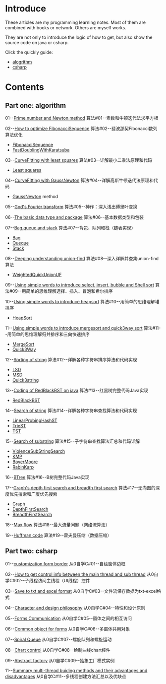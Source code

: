 # Introduce #

These articles are my programming learning notes. Most of them are combined with books or network. Others are myself works.

They are not only to introduce the logic of how to get, but also show the source code on java or csharp.

Click the quickly guide:

- [alogrithm](https://github.com/tclxspy/Articles#part-one-algorithm)
- [csharp](https://github.com/tclxspy/Articles#part-two-csharp)

# Contents #
## Part one: algorithm ##

01--[Prime number and Newton method](https://github.com/tclxspy/Articles/blob/master/algorithm/MD/%E7%AE%97%E6%B3%95%2301--%E7%B4%A0%E6%95%B0%E5%92%8C%E7%89%9B%E9%A1%BF%E8%BF%AD%E4%BB%A3%E6%B3%95%E6%B1%82%E5%B9%B3%E6%96%B9%E6%A0%B9.md)
算法#01--素数和牛顿迭代法求平方根

02--[How to optimize FibonacciSequence](https://github.com/tclxspy/Articles/blob/master/algorithm/MD/%E7%AE%97%E6%B3%95%2302--%E6%96%90%E6%B3%A2%E9%82%A3%E5%A5%91Fibonacci%E6%95%B0%E5%88%97%E7%AE%97%E6%B3%95%E4%BC%98%E5%8C%96.md)
算法#02--斐波那契Fibonacci数列算法优化

- [FibonacciSequence](https://github.com/tclxspy/Articles/blob/master/algorithm/Code/FibonacciSequence.java)
- [FastDoublingWithKaratsuba](https://github.com/tclxspy/Articles/blob/master/algorithm/Code/FastDoublingWithKaratsuba.java) 

03--[CurveFitting with least squares](https://github.com/tclxspy/Articles/blob/master/algorithm/MD/%E7%AE%97%E6%B3%95%2303--%E8%AF%A6%E8%A7%A3%E6%9C%80%E5%B0%8F%E4%BA%8C%E4%B9%98%E6%B3%95%E5%8E%9F%E7%90%86%E5%92%8C%E4%BB%A3%E7%A0%81.md)
算法#03--详解最小二乘法原理和代码

- [Least squares](https://github.com/tclxspy/Articles/blob/master/algorithm/Code/CurveFitting.java)

04--[CurveFitting with GaussNewton](https://github.com/tclxspy/Articles/blob/master/algorithm/MD/%E7%AE%97%E6%B3%95%2304--%E8%AF%A6%E8%A7%A3%E9%AB%98%E6%96%AF%E7%89%9B%E9%A1%BF%E8%BF%AD%E4%BB%A3%E6%B3%95%E5%8E%9F%E7%90%86%E5%92%8C%E4%BB%A3%E7%A0%81.md)
算法#04--详解高斯牛顿迭代法原理和代码

- [GaussNewton](https://github.com/tclxspy/Articles/blob/master/algorithm/Code/GaussNewton.java) method

05--[God's Fourier transform](https://github.com/tclxspy/Articles/blob/master/algorithm/MD/%E7%AE%97%E6%B3%95%2305--%E7%A5%9E%E4%BD%9C%EF%BC%9A%E6%B7%B1%E5%85%A5%E6%B5%85%E5%87%BA%E5%82%85%E9%87%8C%E5%8F%B6%E5%8F%98%E6%8D%A2.md)
算法#05--神作：深入浅出傅里叶变换

06--[The basic data type and package](https://github.com/tclxspy/Articles/blob/master/algorithm/MD/%E7%AE%97%E6%B3%95%2306--%E5%9F%BA%E6%9C%AC%E6%95%B0%E6%8D%AE%E7%B1%BB%E5%9E%8B%E5%92%8C%E5%8C%85%E8%A3%85.md)
算法#06--基本数据类型和包装

07--[Bag,queue and stack](https://github.com/tclxspy/Articles/blob/master/algorithm/MD/%E7%AE%97%E6%B3%95%2307--%E8%83%8C%E5%8C%85%E3%80%81%E9%98%9F%E5%88%97%E5%92%8C%E6%A0%88%EF%BC%88%E9%93%BE%E8%A1%A8%E5%AE%9E%E7%8E%B0%EF%BC%89.md)
算法#07--背包、队列和栈（链表实现）

- [Bag](https://github.com/tclxspy/Articles/blob/master/algorithm/Code/Bag.java)
- [Queque](https://github.com/tclxspy/Articles/blob/master/algorithm/Code/Queue.java)
- [Stack](https://github.com/tclxspy/Articles/blob/master/algorithm/Code/Stack.java)

08--[Deeping understanding union-find](https://github.com/tclxspy/Articles/blob/master/algorithm/MD/%E7%AE%97%E6%B3%95%2308--%E6%B7%B1%E5%85%A5%E8%AF%A6%E8%A7%A3%E5%B9%B6%E6%9F%A5%E9%9B%86union-find%E7%AE%97%E6%B3%95.md)
算法#08--深入详解并查集union-find算法

- [WeightedQuickUnionUF](https://github.com/tclxspy/Articles/blob/master/algorithm/Code/WeightedQuickUnionUF.java)

09--[Using simple words to introduce select, insert, bubble and Shell sort](https://github.com/tclxspy/Articles/blob/master/algorithm/MD/%E7%AE%97%E6%B3%95%2309--%E7%94%A8%E7%AE%80%E5%8D%95%E7%9A%84%E6%80%9D%E7%BB%B4%E7%90%86%E8%A7%A3%E9%80%89%E6%8B%A9%E3%80%81%E6%8F%92%E5%85%A5%E3%80%81%E5%86%92%E6%B3%A1%E5%92%8C%E5%B8%8C%E5%B0%94%E6%8E%92%E5%BA%8F.md)
算法#09--用简单的思维理解选择、插入、冒泡和希尔排序

10--[Using simple words to introduce heapsort](https://github.com/tclxspy/Articles/blob/master/algorithm/MD/%E7%AE%97%E6%B3%95%2310--%E7%94%A8%E7%AE%80%E5%8D%95%E7%9A%84%E6%80%9D%E7%BB%B4%E7%90%86%E8%A7%A3%E5%A0%86%E6%8E%92%E5%BA%8F.md)
算法#10--用简单的思维理解堆排序

- [HeapSort](https://github.com/tclxspy/Articles/blob/master/algorithm/Code/HeapSort.java)

11--[Using simple words to introduce mergesort and quick3way sort](https://github.com/tclxspy/Articles/blob/master/algorithm/MD/%E7%AE%97%E6%B3%95%2311--%E7%94%A8%E7%AE%80%E5%8D%95%E7%9A%84%E6%80%9D%E7%BB%B4%E7%90%86%E8%A7%A3%E5%BD%92%E5%B9%B6%E6%8E%92%E5%BA%8F%E5%92%8C%E4%B8%89%E5%90%91%E5%BF%AB%E9%80%9F%E6%8E%92%E5%BA%8F.md)
算法#11--用简单的思维理解归并排序和三向快速排序

- [MergeSort](https://github.com/tclxspy/Articles/blob/master/algorithm/Code/MergeSort.java)
- [Quick3Way](https://github.com/tclxspy/Articles/blob/master/algorithm/Code/Quick3Way.java)

12--[Sorting of string](https://github.com/tclxspy/Articles/blob/master/algorithm/MD/%E7%AE%97%E6%B3%95%2312--%E8%AF%A6%E8%A7%A3%E5%90%84%E7%A7%8D%E5%AD%97%E7%AC%A6%E4%B8%B2%E6%8E%92%E5%BA%8F%E7%AE%97%E6%B3%95%E5%92%8C%E4%BB%A3%E7%A0%81%E5%AE%9E%E7%8E%B0.md)
算法#12--详解各种字符串排序算法和代码实现

- [LSD](https://github.com/tclxspy/Articles/blob/master/algorithm/Code/LSD.java)
- [MSD](https://github.com/tclxspy/Articles/blob/master/algorithm/Code/MSD.java)
- [Quick3string](https://github.com/tclxspy/Articles/blob/master/algorithm/Code/Quick3string.java)

13--[Coding of RedBlackBST on java](https://github.com/tclxspy/Articles/blob/master/algorithm/MD/%E7%AE%97%E6%B3%95%2313--%E7%BA%A2%E9%BB%91%E6%A0%91%E5%AE%8C%E6%95%B4%E4%BB%A3%E7%A0%81Java%E5%AE%9E%E7%8E%B0.md)
算法#13--红黑树完整代码Java实现

- [RedBlackBST](https://github.com/tclxspy/Articles/blob/master/algorithm/Code/RedBlackBST.java)

14--[Search of string](https://github.com/tclxspy/Articles/blob/master/algorithm/MD/%E7%AE%97%E6%B3%95%2314--%E8%AF%A6%E8%A7%A3%E5%90%84%E7%A7%8D%E5%AD%97%E7%AC%A6%E4%B8%B2%E6%9F%A5%E6%89%BE%E7%AE%97%E6%B3%95%E5%92%8C%E4%BB%A3%E7%A0%81%E5%AE%9E%E7%8E%B0.md)
算法#14--详解各种字符串查找算法和代码实现

- [LinearProbingHashST](https://github.com/tclxspy/Articles/blob/master/algorithm/Code/LinearProbingHashST.java)
- [TrieST](https://github.com/tclxspy/Articles/blob/master/algorithm/Code/TrieST.java)
- [TST](https://github.com/tclxspy/Articles/blob/master/algorithm/Code/TST.java)

15--[Search of substring](https://github.com/tclxspy/Articles/blob/master/algorithm/MD/%E7%AE%97%E6%B3%95%2315--%E5%AD%90%E5%AD%97%E7%AC%A6%E4%B8%B2%E6%9F%A5%E6%89%BE%E7%AE%97%E6%B3%95%E6%B1%87%E6%80%BB%E5%92%8C%E4%BB%A3%E7%A0%81%E8%AF%A6%E8%A7%A3.md)
算法#15--子字符串查找算法汇总和代码详解

- [ViolenceSubStringSearch](https://github.com/tclxspy/Articles/blob/master/algorithm/Code/ViolenceSubStringSearch.java)
- [KMP](https://github.com/tclxspy/Articles/blob/master/algorithm/Code/KMP.java)
- [BoyerMoore](https://github.com/tclxspy/Articles/blob/master/algorithm/Code/BoyerMoore.java) 
- [RabinKarp](https://github.com/tclxspy/Articles/blob/master/algorithm/Code/RabinKarp.java) 

16--[BTree](https://github.com/tclxspy/Articles/blob/master/algorithm/MD/%E7%AE%97%E6%B3%95%2316--B%E6%A0%91%E5%AE%8C%E6%95%B4%E4%BB%A3%E7%A0%81Java%E5%AE%9E%E7%8E%B0.md)
算法#16--B树完整代码Java实现

17--[Graph's depth first search and breadth first search](https://github.com/tclxspy/Articles/blob/master/algorithm/MD/%E7%AE%97%E6%B3%95%2317--%E6%97%A0%E5%90%91%E5%9B%BE%E7%9A%84%E6%B7%B1%E5%BA%A6%E4%BC%98%E5%85%88%E6%90%9C%E7%B4%A2%E5%92%8C%E5%B9%BF%E5%BA%A6%E4%BC%98%E5%85%88%E6%90%9C%E7%B4%A2.md)
算法#17--无向图的深度优先搜索和广度优先搜索

- [Graph](https://github.com/tclxspy/Articles/blob/master/algorithm/Code/Graph.java)
- [DepthFirstSearch](https://github.com/tclxspy/Articles/blob/master/algorithm/Code/DepthFirstSearch.java)
- [BreadthFirstSearch](https://github.com/tclxspy/Articles/blob/master/algorithm/Code/BreadthFirstSearch.java)

18--[Max flow](https://github.com/tclxspy/Articles/blob/master/algorithm/MD/%E7%AE%97%E6%B3%95%2318--%E6%9C%80%E5%A4%A7%E6%B5%81%E9%87%8F%E9%97%AE%E9%A2%98%EF%BC%88%E7%BD%91%E7%BB%9C%E6%B5%81%E7%AE%97%E6%B3%95%EF%BC%89.md)
算法#18--最大流量问题（网络流算法）

19--[Huffman code](https://github.com/tclxspy/Articles/blob/master/algorithm/MD/%E7%AE%97%E6%B3%95%2319--%E9%9C%8D%E5%A4%AB%E6%9B%BC%E5%8E%8B%E7%BC%A9%EF%BC%88%E6%95%B0%E6%8D%AE%E5%8E%8B%E7%BC%A9%EF%BC%89.md)
算法#19--霍夫曼压缩（数据压缩）

## Part two: csharp ##

01--[customization form border](https://github.com/tclxspy/Articles/blob/master/csharp/MD/%E4%BB%8E0%E8%87%AA%E5%AD%A6C%2301--%E8%87%AA%E7%BB%98%E7%AA%97%E4%BD%93%E8%BE%B9%E6%A1%86.md)
从0自学C#01--自绘窗体边框

02--[How to get control info between the main thread and sub thread](https://github.com/tclxspy/Articles/blob/master/csharp/MD/%E4%BB%8E0%E8%87%AA%E5%AD%A6C%2302--%E5%AD%90%E7%BA%BF%E7%A8%8B%E8%AE%BF%E9%97%AE%E4%B8%BB%E7%BA%BF%E7%A8%8B%EF%BC%88UI%E7%BA%BF%E7%A8%8B%EF%BC%89%E6%8E%A7%E4%BB%B6.md)
从0自学C#02--子线程访问主线程（UI线程）控件

03--[Save to txt and excel format](https://github.com/tclxspy/Articles/blob/master/csharp/MD/%E4%BB%8E0%E8%87%AA%E5%AD%A6C%2303--%E6%96%87%E4%BB%B6%E6%B5%81%E4%BF%9D%E5%AD%98%E6%95%B0%E6%8D%AE%E4%B8%BAtxt-excel%E6%A0%BC%E5%BC%8F.md)
从0自学C#03--文件流保存数据为txt-excel格式

04--[Character and design philosophy](https://github.com/tclxspy/Articles/blob/master/csharp/MD/%E4%BB%8E0%E8%87%AA%E5%AD%A6C%2304--%E7%89%B9%E6%80%A7%E5%92%8C%E8%AE%BE%E8%AE%A1%E5%8E%9F%E5%88%99.md)
从0自学C#04--特性和设计原则

05--[Forms Communication](https://github.com/tclxspy/Articles/blob/master/csharp/MD/%E4%BB%8E0%E8%87%AA%E5%AD%A6C%2305--%E7%AA%97%E4%BD%93%E4%B9%8B%E9%97%B4%E7%9A%84%E7%9B%B8%E4%BA%92%E8%AE%BF%E9%97%AE.md)
从0自学C#05--窗体之间的相互访问

06--[Common object for forms](https://github.com/tclxspy/Articles/blob/master/csharp/MD/%E4%BB%8E0%E8%87%AA%E5%AD%A6C%2306--%E5%A4%9A%E7%AA%97%E4%BD%93%E5%85%B1%E7%94%A8%E5%AF%B9%E8%B1%A1.md)
从0自学C#06--多窗体共用对象

07--[Spiral Queue](https://github.com/tclxspy/Articles/blob/master/csharp/MD/%E4%BB%8E0%E8%87%AA%E5%AD%A6C%2307--%E8%9E%BA%E6%97%8B%E9%98%9F%E5%88%97%E5%92%8C%E8%9E%BA%E6%97%8B%E8%BF%90%E5%8A%A8.md)
从0自学C#07--螺旋队列和螺旋运动

08--[Chart control](https://github.com/tclxspy/Articles/blob/master/csharp/MD/%E4%BB%8E0%E8%87%AA%E5%AD%A6C%2308--%E7%BB%98%E5%88%B6%E6%9B%B2%E7%BA%BFchart%E6%8E%A7%E4%BB%B6.md)
从0自学C#08--绘制曲线chart控件

09--[Abstract factory](https://github.com/tclxspy/Articles/blob/master/csharp/MD/%E4%BB%8E0%E8%87%AA%E5%AD%A6C%2309--%E6%8A%BD%E8%B1%A1%E5%B7%A5%E5%8E%82%E6%A8%A1%E5%BC%8F%E5%AE%9E%E4%BE%8B.md)
从0自学C#09--抽象工厂模式实例

11--[Summary multi-thread buiding methods and their advantages and disadvantages](https://github.com/tclxspy/Articles/blob/master/csharp/MD/%E4%BB%8E0%E8%87%AA%E5%AD%A6C%2311--%E5%A4%9A%E7%BA%BF%E7%A8%8B%E5%88%9B%E5%BB%BA%E6%96%B9%E6%B3%95%E6%B1%87%E6%80%BB%E4%BB%A5%E5%8F%8A%E4%BC%98%E7%BC%BA%E7%82%B9.md)
从0自学C#11--多线程创建方法汇总以及优缺点